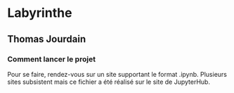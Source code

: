 # Labyrinthe

## Thomas Jourdain

### Comment lancer le projet

Pour se faire, rendez-vous sur un site supportant le format .ipynb. Plusieurs sites subsistent mais ce fichier a été réalisé sur le site de JupyterHub.